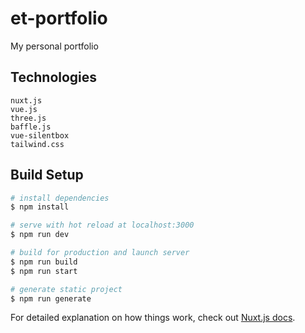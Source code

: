 # et-portfolio

My personal portfolio 

## Technologies

```
nuxt.js
vue.js
three.js
baffle.js
vue-silentbox
tailwind.css
```

## Build Setup

```bash
# install dependencies
$ npm install

# serve with hot reload at localhost:3000
$ npm run dev

# build for production and launch server
$ npm run build
$ npm run start

# generate static project
$ npm run generate
```

For detailed explanation on how things work, check out [Nuxt.js docs](https://nuxtjs.org).
